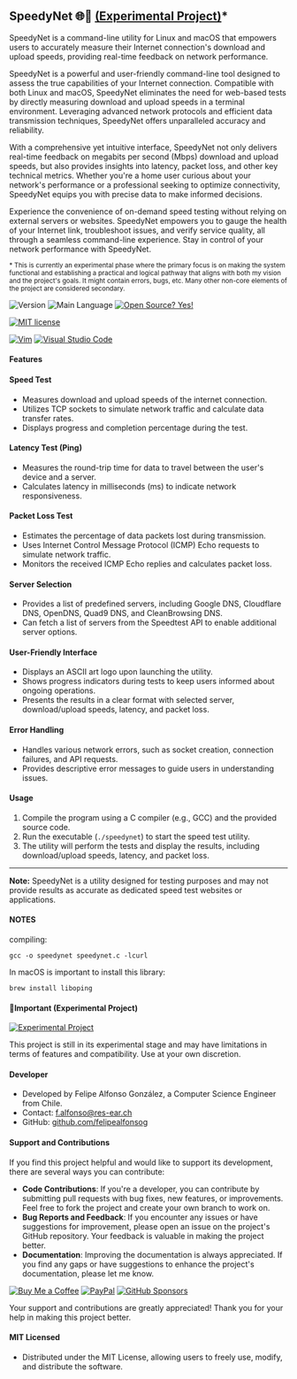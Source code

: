## SpeedyNet 🌐🔗 [(Experimental Project)](#important-experimental-project)*

SpeedyNet is a command-line utility for Linux and macOS that empowers users to accurately measure their Internet connection's download and upload speeds, providing real-time feedback on network performance.

SpeedyNet is a powerful and user-friendly command-line tool designed to assess the true capabilities of your Internet connection. Compatible with both Linux and macOS, SpeedyNet eliminates the need for web-based tests by directly measuring download and upload speeds in a terminal environment. Leveraging advanced network protocols and efficient data transmission techniques, SpeedyNet offers unparalleled accuracy and reliability.

With a comprehensive yet intuitive interface, SpeedyNet not only delivers real-time feedback on megabits per second (Mbps) download and upload speeds, but also provides insights into latency, packet loss, and other key technical metrics. Whether you're a home user curious about your network's performance or a professional seeking to optimize connectivity, SpeedyNet equips you with precise data to make informed decisions.

Experience the convenience of on-demand speed testing without relying on external servers or websites. SpeedyNet empowers you to gauge the health of your Internet link, troubleshoot issues, and verify service quality, all through a seamless command-line experience. Stay in control of your network performance with SpeedyNet.

<sub>* This is currently an experimental phase where the primary focus is on making the system functional and establishing a practical and logical pathway that aligns with both my vision and the project's goals. It might contain errors, bugs, etc. Many other non-core elements of the project are considered secondary.</sub>

![Version](https://img.shields.io/github/release/felipealfonsog/SpeedyNet.svg?style=flat&color=blue)
![Main Language](https://img.shields.io/github/languages/top/felipealfonsog/SpeedyNet.svg?style=flat&color=blue)
[![Open Source? Yes!](https://badgen.net/badge/Open%20Source%20%3F/Yes%21/blue?icon=github)](https://github.com/Naereen/badges/)

[![MIT license](https://img.shields.io/badge/License-MIT-blue.svg)](https://lbesson.mit-license.org/)
<!--
[![GPL license](https://img.shields.io/badge/License-GPL-blue.svg)](http://perso.crans.org/besson/LICENSE.html)
-->

[![Vim](https://img.shields.io/badge/--019733?logo=vim)](https://www.vim.org/)
[![Visual Studio Code](https://img.shields.io/badge/--007ACC?logo=visual%20studio%20code&logoColor=ffffff)](https://code.visualstudio.com/)

#### Features

#### Speed Test
- Measures download and upload speeds of the internet connection.
- Utilizes TCP sockets to simulate network traffic and calculate data transfer rates.
- Displays progress and completion percentage during the test.

#### Latency Test (Ping)
- Measures the round-trip time for data to travel between the user's device and a server.
- Calculates latency in milliseconds (ms) to indicate network responsiveness.

#### Packet Loss Test
- Estimates the percentage of data packets lost during transmission.
- Uses Internet Control Message Protocol (ICMP) Echo requests to simulate network traffic.
- Monitors the received ICMP Echo replies and calculates packet loss.

#### Server Selection
- Provides a list of predefined servers, including Google DNS, Cloudflare DNS, OpenDNS, Quad9 DNS, and CleanBrowsing DNS.
- Can fetch a list of servers from the Speedtest API to enable additional server options.

#### User-Friendly Interface
- Displays an ASCII art logo upon launching the utility.
- Shows progress indicators during tests to keep users informed about ongoing operations.
- Presents the results in a clear format with selected server, download/upload speeds, latency, and packet loss.

#### Error Handling
- Handles various network errors, such as socket creation, connection failures, and API requests.
- Provides descriptive error messages to guide users in understanding issues.

#### Usage

1. Compile the program using a C compiler (e.g., GCC) and the provided source code.
2. Run the executable (`./speedynet`) to start the speed test utility.
3. The utility will perform the tests and display the results, including download/upload speeds, latency, and packet loss.

---

**Note:** SpeedyNet is a utility designed for testing purposes and may not provide results as accurate as dedicated speed test websites or applications.
#### NOTES

compiling:

```
gcc -o speedynet speedynet.c -lcurl
```

In macOS is important to install this library: 

```
brew install liboping
```

#### 📝Important (Experimental Project)

[![Experimental Project](https://img.shields.io/badge/Project-Type%3A%20Experimental-blueviolet)](#)

<p>This project is still in its experimental stage and may have limitations in terms of features and compatibility. Use at your own discretion.</p>

#### Developer
- Developed by Felipe Alfonso González, a Computer Science Engineer from Chile.
- Contact: f.alfonso@res-ear.ch
- GitHub: [github.com/felipealfonsog](https://github.com/felipealfonsog)

#### Support and Contributions

If you find this project helpful and would like to support its development, there are several ways you can contribute:

- **Code Contributions**: If you're a developer, you can contribute by submitting pull requests with bug fixes, new features, or improvements. Feel free to fork the project and create your own branch to work on.
- **Bug Reports and Feedback**: If you encounter any issues or have suggestions for improvement, please open an issue on the project's GitHub repository. Your feedback is valuable in making the project better.
- **Documentation**: Improving the documentation is always appreciated. If you find any gaps or have suggestions to enhance the project's documentation, please let me know.

[![Buy Me a Coffee](https://img.shields.io/badge/Buy%20Me%20a%20Coffee-%E2%98%95-FFDD00?style=flat-square&logo=buy-me-a-coffee&logoColor=black)](https://www.buymeacoffee.com/felipealfonsog)
[![PayPal](https://img.shields.io/badge/Donate%20with-PayPal-00457C?style=flat-square&logo=paypal&logoColor=white)](https://www.paypal.com/felipealfonsog)
[![GitHub Sponsors](https://img.shields.io/badge/Sponsor%20me%20on-GitHub-%23EA4AAA?style=flat-square&logo=github-sponsors&logoColor=white)](https://github.com/sponsors/felipealfonsog)

Your support and contributions are greatly appreciated! Thank you for your help in making this project better.


#### MIT Licensed
- Distributed under the MIT License, allowing users to freely use, modify, and distribute the software.




